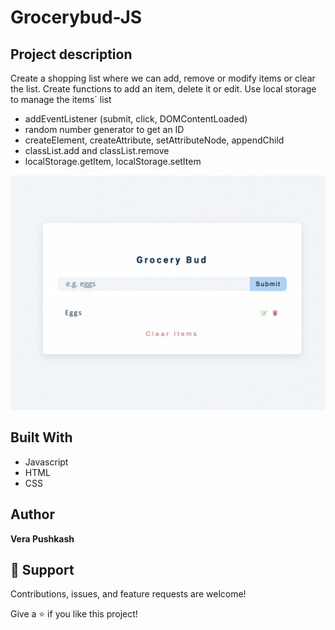 # Grocerybud-JS



## Project description
Create a shopping list where we can add, remove or modify items or clear the list. Create functions to add an item, delete it or edit. Use local storage to manage the items´ list
- addEventListener (submit, click, DOMContentLoaded) 
- random number generator to get an ID
- createElement, createAttribute, setAttributeNode, appendChild
- classList.add and classList.remove
- localStorage.getItem, localStorage.setItem


![Grocery Bud](https://github.com/barcelo2/Grocerybud-Js/blob/main/GroceryBud/Screenshot%202022-05-13%20at%2014.52.59.png)




## Built With

- Javascript
- HTML 
- CSS

## Author

**Vera Pushkash**

## 🤝 Support

Contributions, issues, and feature requests are welcome!

Give a ⭐️ if you like this project!
